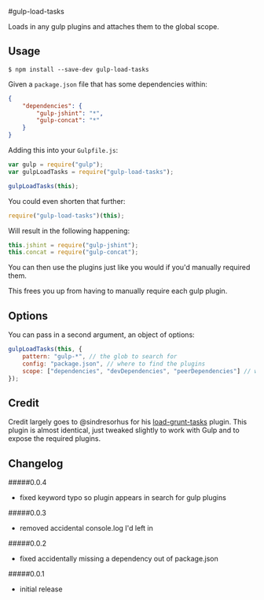 #gulp-load-tasks

Loads in any gulp plugins and attaches them to the global scope.

## Usage

```
$ npm install --save-dev gulp-load-tasks
```

Given a `package.json` file that has some dependencies within:

```json
{
    "dependencies": {
        "gulp-jshint": "*",
        "gulp-concat": "*"
    }
}
```

Adding this into your `Gulpfile.js`:

```js
var gulp = require("gulp");
var gulpLoadTasks = require("gulp-load-tasks");

gulpLoadTasks(this);
```

You could even shorten that further:

```js
require("gulp-load-tasks")(this);
```

Will result in the following happening:

```js
this.jshint = require("gulp-jshint");
this.concat = require("gulp-concat");
```

You can then use the plugins just like you would if you'd manually required them.

This frees you up from having to manually require each gulp plugin.

## Options

You can pass in a second argument, an object of options:

```js
gulpLoadTasks(this, {
    pattern: "gulp-*", // the glob to search for
    config: "package.json", // where to find the plugins
    scope: ["dependencies", "devDependencies", "peerDependencies"] // which keys in the config to look within
});
```

## Credit

Credit largely goes to @sindresorhus for his [load-grunt-tasks](https://github.com/sindresorhus/load-grunt-tasks) plugin. This plugin is almost identical, just tweaked slightly to work with Gulp and to expose the required plugins.

## Changelog

#####0.0.4
- fixed keyword typo so plugin appears in search for gulp plugins

#####0.0.3
- removed accidental console.log I'd left in

#####0.0.2
- fixed accidentally missing a dependency out of package.json

#####0.0.1
- initial release



